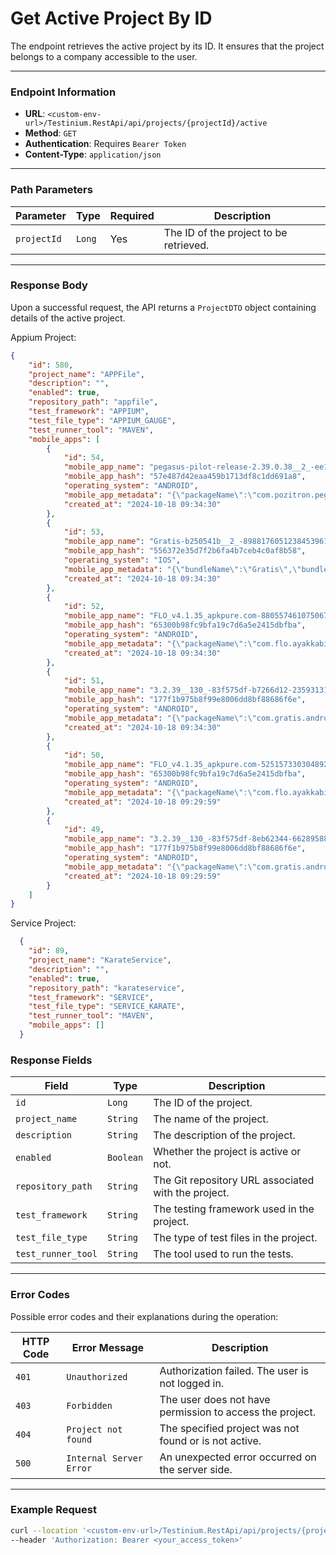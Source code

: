 # Get Active Project By ID

The endpoint retrieves the active project by its ID. It ensures that the project belongs to a company accessible to the user.

***

### Endpoint Information

* **URL**: `<custom-env-url>/Testinium.RestApi/api/projects/{projectId}/active`
* **Method**: `GET`
* **Authentication**: Requires `Bearer Token`
* **Content-Type**: `application/json`

***

### Path Parameters

| Parameter   | Type   | Required | Description                            |
| ----------- | ------ | -------- | -------------------------------------- |
| `projectId` | `Long` | Yes      | The ID of the project to be retrieved. |

***

### Response Body

Upon a successful request, the API returns a `ProjectDTO` object containing details of the active project.

Appium Project:

```json
{
    "id": 580,
    "project_name": "APPFile",
    "description": "",
    "enabled": true,
    "repository_path": "appfile",
    "test_framework": "APPIUM",
    "test_file_type": "APPIUM_GAUGE",
    "test_runner_tool": "MAVEN",
    "mobile_apps": [
        {
            "id": 54,
            "mobile_app_name": "pegasus-pilot-release-2.39.0.38__2_-ee15733f-2799725523214323595.apk",
            "mobile_app_hash": "57e487d42eaa459b1713df8c1dd691a8",
            "operating_system": "ANDROID",
            "mobile_app_metadata": "{\"packageName\":\"com.pozitron.pegasus.pilotRelease\",\"label\":\"PGS Pilot\",\"icon\":\"res/u3.png\",\"versionName\":\"2.39.0.38\",\"versionCode\":119,\"minSdkVersion\":\"23\",\"targetSdkVersion\":\"33\"}",
            "created_at": "2024-10-18 09:34:30"
        },
        {
            "id": 53,
            "mobile_app_name": "Gratis-b250541b__2_-8988176051238453961.ipa",
            "mobile_app_hash": "556372e35d7f2b6fa4b7ceb4c0af8b58",
            "operating_system": "IOS",
            "mobile_app_metadata": "{\"bundleName\":\"Gratis\",\"bundleDisplayName\":\"Gratis\",\"bundleVersion\":\"3.2.12\",\"bundleMinOsVersion\":\"12.0\",\"bundleDevelopmentRegion\":\"tr\",\"bundleExecutable\":\"Gratis\",\"bundleIconFiles\":\"\",\"bundleInfoDictVersion\":\"6.0\",\"bundlePackageType\":\"APPL\",\"bundleMainStoryBoardFile\":\"Main\"}",
            "created_at": "2024-10-18 09:34:30"
        },
        {
            "id": 52,
            "mobile_app_name": "FLO_v4.1.35_apkpure.com-8805574610750679613.apk",
            "mobile_app_hash": "65300b98fc9bfa19c7d6a5e2415dbfba",
            "operating_system": "ANDROID",
            "mobile_app_metadata": "{\"packageName\":\"com.flo.ayakkabi\",\"label\":\"FLO\",\"icon\":\"res/mipmap-mdpi-v4/ic_launcher.png\",\"versionName\":\"4.1.35\",\"versionCode\":41035,\"minSdkVersion\":\"19\",\"targetSdkVersion\":\"30\",\"glEsVersion\":{\"major\":2,\"minor\":0,\"required\":false}}",
            "created_at": "2024-10-18 09:34:30"
        },
        {
            "id": 51,
            "mobile_app_name": "3.2.39__130_-83f575df-b7266d12-2359313112333632572.apk",
            "mobile_app_hash": "177f1b975b8f99e8006dd8bf88686f6e",
            "operating_system": "ANDROID",
            "mobile_app_metadata": "{\"packageName\":\"com.gratis.android\",\"label\":\"Gratis\",\"icon\":\"res/d2.webp\",\"versionName\":\"3.2.39\",\"versionCode\":130,\"minSdkVersion\":\"24\",\"targetSdkVersion\":\"34\",\"glEsVersion\":{\"major\":2,\"minor\":0,\"required\":false}}",
            "created_at": "2024-10-18 09:34:30"
        },
        {
            "id": 50,
            "mobile_app_name": "FLO_v4.1.35_apkpure.com-5251573303048927998.apk",
            "mobile_app_hash": "65300b98fc9bfa19c7d6a5e2415dbfba",
            "operating_system": "ANDROID",
            "mobile_app_metadata": "{\"packageName\":\"com.flo.ayakkabi\",\"label\":\"FLO\",\"icon\":\"res/mipmap-mdpi-v4/ic_launcher.png\",\"versionName\":\"4.1.35\",\"versionCode\":41035,\"minSdkVersion\":\"19\",\"targetSdkVersion\":\"30\",\"glEsVersion\":{\"major\":2,\"minor\":0,\"required\":false}}",
            "created_at": "2024-10-18 09:29:59"
        },
        {
            "id": 49,
            "mobile_app_name": "3.2.39__130_-83f575df-8eb62344-6628958833235309567.apk",
            "mobile_app_hash": "177f1b975b8f99e8006dd8bf88686f6e",
            "operating_system": "ANDROID",
            "mobile_app_metadata": "{\"packageName\":\"com.gratis.android\",\"label\":\"Gratis\",\"icon\":\"res/d2.webp\",\"versionName\":\"3.2.39\",\"versionCode\":130,\"minSdkVersion\":\"24\",\"targetSdkVersion\":\"34\",\"glEsVersion\":{\"major\":2,\"minor\":0,\"required\":false}}",
            "created_at": "2024-10-18 09:29:59"
        }
    ]
}
```

Service Project:

```json
  {
    "id": 89,
    "project_name": "KarateService",
    "description": "",
    "enabled": true,
    "repository_path": "karateservice",
    "test_framework": "SERVICE",
    "test_file_type": "SERVICE_KARATE",
    "test_runner_tool": "MAVEN",
    "mobile_apps": []
  }
```

### Response Fields

| Field              | Type      | Description                                         |
| ------------------ | --------- | --------------------------------------------------- |
| `id`               | `Long`    | The ID of the project.                              |
| `project_name`     | `String`  | The name of the project.                            |
| `description`      | `String`  | The description of the project.                     |
| `enabled`          | `Boolean` | Whether the project is active or not.               |
| `repository_path`  | `String`  | The Git repository URL associated with the project. |
| `test_framework`   | `String`  | The testing framework used in the project.          |
| `test_file_type`   | `String`  | The type of test files in the project.              |
| `test_runner_tool` | `String`  | The tool used to run the tests.                     |

***

### Error Codes

Possible error codes and their explanations during the operation:

| HTTP Code | Error Message           | Description                                              |
| --------- | ----------------------- | -------------------------------------------------------- |
| `401`     | `Unauthorized`          | Authorization failed. The user is not logged in.         |
| `403`     | `Forbidden`             | The user does not have permission to access the project. |
| `404`     | `Project not found`     | The specified project was not found or is not active.    |
| `500`     | `Internal Server Error` | An unexpected error occurred on the server side.         |

***

### Example Request

```bash
curl --location '<custom-env-url>/Testinium.RestApi/api/projects/{projectId}/active' \
--header 'Authorization: Bearer <your_access_token>'
```
